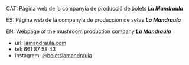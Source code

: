 CAT: Pàgina web de la companyia de producció de bolets ***La Mandraula***

ES: Página web de la companyia de producción de setas ***La Mandraula***

EN: Webpage of the mushroom production company ***La Mandraula***

- url: [lamandraula.com](lamandraula.com)
- tel: 661 87 58 43
- instagram: [@boletslamandraula](instagram.com/boletslamandraula)